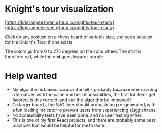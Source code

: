 # Knight's tour visualization

[https://kristianpedersen.github.io/knights-tour-react/](https://kristianpedersen.github.io/knights-tour-react/)

Click on any position on a chess board of variable size, and see a solution for the Knight's Tour, if one exists.

The colors go from 0 to 270 degrees on the color wheel. The start is therefore red, while the end goes towards purple.

# Help wanted

* My algorithm is biased towards the left - probably because when sorting alternatives with the same number of possibilities, the first list items get favored. Is this correct, and can the algorithm be improved?
* On larger boards, the SVG lines should probably be pre-generated, with a fun loading indicator to prevent users from experiencing sluggishness.
* No accessibility tests have been done, and no user testing either.
* This is one of my first React projects, and there are probably some best practices that would be helpful for me to learn.
